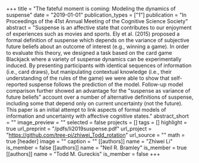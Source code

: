 +++
title = "The fateful moment is coming: Modeling the dynamics of suspense"
date = "2019-01-01"
publication_types = ["1"]
publication = "In Proceedings of the 41st Annual Meeting of the Cognitive Science Society"
abstract = "Suspense is an affective state that contributes to our enjoyment of experiences such as movies and sports. Ely et al. (2015) proposed a formal definition of suspense which depends on the variance of subjective future beliefs about an outcome of interest (e.g., winning a game). In order to evaluate this theory, we designed a task based on the card game Blackjack where a variety of suspense dynamics can be experimentally induced. By presenting participants with identical sequences of information (i.e., card draws), but manipulating contextual knowledge (i.e., their understanding of the rules of the game) we were able to show that self-reported suspense follows the prediction of the model. Follow-up model comparison further showed an advantage for the \"suspense as variance of future beliefs\" account over a number of alternative definitions of suspense, including some that depend only on current uncertainty (not the future). This paper is an initial attempt to link aspects of formal models of information and uncertainty with affective cognitive states."
abstract_short = ""
image_preview = ""
selected = false
projects = []
tags = []
highlight = true
url_preprint = "/pdfs/li2019suspense.pdf"
url_project = "https://github.com/tree-pi/zhiwei_Todd_rotation"
url_source = ""
math = true
[header]
image = ""
caption = ""
[[authors]]
	name = "Zhiwei Li"
	is_member = false
[[authors]]
	name = "Neil R. Bramley"
	is_member = true
[[authors]]
	name = "Todd M. Gureckis"
	is_member = false
+++
